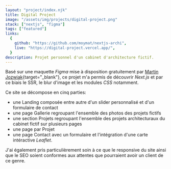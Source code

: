 ```yaml
---
layout: "project/index.njk"
title: Digital Project
image: "/assets/img/projects/digital-project.png"
stack: ["nextjs", "figma"]
tags: ["featured"]
links:
  {
    github: "https://github.com/moymat/nextjs-archi",
    live: "https://digital-project.vercel.app/",
  }
description: Projet personnel d'un cabinet d'architecture fictif.
---
```


Basé sur une maquette _Figma_ mise à disposition gratuitement par [Martin Jozwiak](http://marcinjozwiak.pl){target="\_blank"}, ce projet m'a permis de découvrir _Next.js_ et par ce biais le SSR, le blur d'image et les modules _CSS_ notamment.

Ce site se décompose en cinq parties:

- une Landing composée entre autre d'un slider personnalisé et d'un formulaire de contact
- une page Gallerie regroupant l'ensemble des photos des projets fictifs
- une section Projets regroupant l'ensemble des projets architecturaux du cabinet fictif sur plusieurs pages
- une page par Projet
- une page Contact avec un formulaire et l'intégration d'une carte intéractive _Leaflet_.

J'ai également pris particulièrement soin à ce que le responsive du site ainsi que le SEO soient conformes aux attentes que pourraient avoir un client de ce genre.
